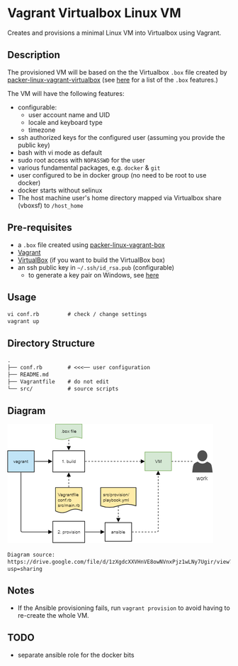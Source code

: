 # Vagrant Virtualbox Linux VM

Creates and provisions a minimal Linux VM into Virtualbox using Vagrant.

## Description

The provisioned VM will be based on the the Virtualbox `.box` file created by [packer-linux-vagrant-virtualbox](https://github.com/lqueryvg/packer-linux-vagrant-virtualbox)
(see [here](https://github.com/lqueryvg/packer-linux-vagrant-box#description) for a list of the `.box` features.)

The VM will have the following features:

- configurable:
  - user account name and UID
  - locale and keyboard type
  - timezone
- ssh authorized keys for the configured user (assuming you provide the public key)
- bash with vi mode as default
- sudo root access with `NOPASSWD` for the user
- various fundamental packages, e.g. `docker` & `git`
- user configured to be in docker group (no need to be root to use docker)
- docker starts without selinux
- The host machine user's home directory mapped via Virtualbox share (vboxsf) to `/host_home`

## Pre-requisites

- a `.box` file created using [packer-linux-vagrant-box](https://github.com/lqueryvg/packer-linux-vagrant-virtualbox)
- [Vagrant](http://vagrantup.com/)
- [VirtualBox](https://www.virtualbox.org/) (if you want to build the VirtualBox box)
- an ssh public key in `~/.ssh/id_rsa.pub` (configurable)
  - to generate a key pair on Windows, see [here](https://www.ssh.com/ssh/putty/windows/puttygen)

## Usage

    vi conf.rb         # check / change settings
    vagrant up

## Directory Structure

    .
    ├── conf.rb        # <<<── user configuration
    ├── README.md
    ├── Vagrantfile    # do not edit
    └── src/           # source scripts

## Diagram

![Diagram](src/vagrant.png)

    Diagram source: https://drive.google.com/file/d/1zXgdcXXVHnVE8owNVnxPjz1wLNy7Ugir/view?usp=sharing

## Notes

- If the Ansible provisioning fails, run `vagrant provision` to avoid having to re-create the whole VM.

## TODO

- separate ansible role for the docker bits

